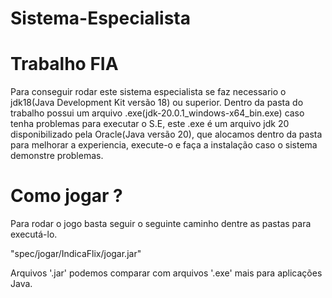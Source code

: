 # Sistema-Especialista
# Trabalho FIA

Para conseguir rodar este sistema especialista se faz necessario o jdk18(Java Development Kit versão 18) ou superior.
Dentro da pasta do trabalho possui um arquivo .exe(jdk-20.0.1_windows-x64_bin.exe) caso tenha problemas para executar o S.E, este .exe é um arquivo jdk 20 disponibilizado pela Oracle(Java versão 20), que alocamos dentro da pasta para melhorar a experiencia, execute-o e faça a instalação caso o sistema demonstre problemas.

# Como jogar ?
Para rodar o jogo basta seguir o seguinte caminho dentre as pastas para executá-lo.

"spec/jogar/IndicaFlix/jogar.jar"

Arquivos '.jar' podemos comparar com arquivos '.exe' mais para aplicações Java.
